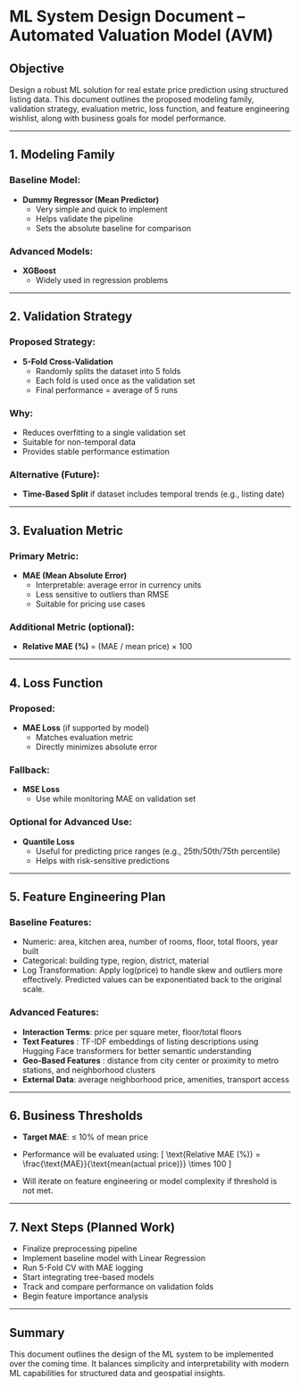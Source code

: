 #  ML System Design Document – Automated Valuation Model (AVM)

## Objective

Design a robust ML solution for real estate price prediction using structured listing data. This document outlines the proposed modeling family, validation strategy, evaluation metric, loss function, and feature engineering wishlist, along with business goals for model performance.

---

## 1. Modeling Family

### Baseline Model:
- **Dummy Regressor (Mean Predictor)**
  - Very simple and quick to implement
  - Helps validate the pipeline
  - Sets the absolute baseline for comparison

### Advanced Models:
- **XGBoost**
  - Widely used in regression problems

---

## 2. Validation Strategy

### Proposed Strategy:
- **5-Fold Cross-Validation**
  - Randomly splits the dataset into 5 folds
  - Each fold is used once as the validation set
  - Final performance = average of 5 runs

### Why:
- Reduces overfitting to a single validation set
- Suitable for non-temporal data
- Provides stable performance estimation

### Alternative (Future):
- **Time-Based Split** if dataset includes temporal trends (e.g., listing date)

---

## 3. Evaluation Metric

### Primary Metric:
- **MAE (Mean Absolute Error)**
  - Interpretable: average error in currency units
  - Less sensitive to outliers than RMSE
  - Suitable for pricing use cases

### Additional Metric (optional):
- **Relative MAE (%)** = (MAE / mean price) × 100

---

## 4. Loss Function

### Proposed:
- **MAE Loss** (if supported by model)
  - Matches evaluation metric
  - Directly minimizes absolute error

### Fallback:
- **MSE Loss** 
  - Use while monitoring MAE on validation set

### Optional for Advanced Use:
- **Quantile Loss**
  - Useful for predicting price ranges (e.g., 25th/50th/75th percentile)
  - Helps with risk-sensitive predictions

---

## 5. Feature Engineering Plan

### Baseline Features:
- Numeric: area, kitchen area, number of rooms, floor, total floors, year built
- Categorical: building type, region, district, material
- Log Transformation: Apply log(price) to handle skew and outliers more effectively. Predicted values can be exponentiated back to the original scale.

### Advanced Features:
- **Interaction Terms**: price per square meter, floor/total floors
- **Text Features** : TF-IDF embeddings of listing descriptions using Hugging Face transformers for better semantic understanding
- **Geo-Based Features** : distance from city center or proximity to metro stations, and neighborhood clusters
- **External Data**: average neighborhood price, amenities, transport access

---

## 6. Business Thresholds

- **Target MAE**: ≤ 10% of mean price
- Performance will be evaluated using:
  \[
  \text{Relative MAE (\%)} = \frac{\text{MAE}}{\text{mean(actual price)}} \times 100
  \]

- Will iterate on feature engineering or model complexity if threshold is not met.

---

## 7. Next Steps (Planned Work)

- Finalize preprocessing pipeline
- Implement baseline model with Linear Regression
- Run 5-Fold CV with MAE logging
- Start integrating tree-based models
- Track and compare performance on validation folds
- Begin feature importance analysis

---

## Summary

This document outlines the design of the ML system to be implemented over the coming time. It balances simplicity and interpretability with modern ML capabilities for structured data and geospatial insights.

